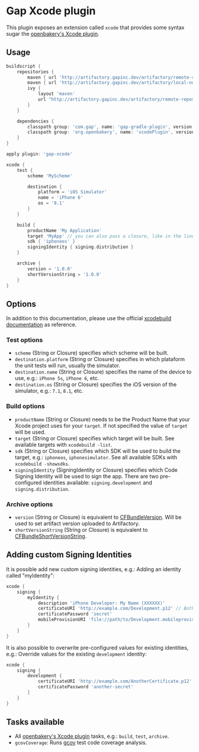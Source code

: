 Gap Xcode plugin
===============

This plugin exposes an extension called `xcode` that provides some syntax sugar the [openbakery's Xcode plugin](https://github.com/openbakery/gradle-xcodePlugin).

## Usage

```groovy
buildscript {
    repositories {
        maven { url 'http://artifactory.gapinc.dev/artifactory/remote-repos' }
        maven { url 'http://artifactory.gapinc.dev/artifactory/local-non-prod' }
        ivy {
            layout 'maven'
            url "http://artifactory.gapinc.dev/artifactory/remote-repos"
        }
    }

    dependencies {
        classpath group: 'com.gap', name: 'gap-gradle-plugin', version: '+'
        classpath group: 'org.openbakery', name: 'xcodePlugin', version: '0.10.1-gradle1' // required
    }
}

apply plugin: 'gap-xcode'

xcode {
    test {
        scheme 'MyScheme'

        destination {
            platform = 'iOS Simulator'
            name = 'iPhone 6'
            os = '8.1'
        }
    }

    build {
        productName 'My Application'
        target 'MyApp' // you can also pass a closure, like in the line below
        sdk { 'iphoneos' }
        signingIdentity { signing.distribution }
    }

    archive {
        version = '1.0.0'
        shortVersionString = '1.0.0'
    }
}
```

## Options

In addition to this documentation, please use the official [xcodebuild documentation](https://developer.apple.com/library/mac/documentation/Darwin/Reference/ManPages/man1/xcodebuild.1.html) as reference.

### Test options

* `scheme` (String or Closure) specifies which scheme will be built.
* `destination.platform` (String or Closure) specifies in which plataform the unit tests will run, usually the simulator.
* `destination.name` (String or Closure) specifies the name of the device to use, e.g.: `iPhone 5s`, `iPhone 6`, etc.
* `destination.os` (String or Closure) specifies the iOS version of the simulator, e.g.: `7.1`, `8.1`, etc.

### Build options

* `productName` (String or Closure) needs to be the Product Name that your Xcode project uses for your `target`. If not specified the value of `target` will be used.
* `target` (String or Closure) specifies which target will be built. See available targets with `xcodebuild -list`.
* `sdk` (String or Closure) specifies which SDK will be used to build the target, e.g.: `iphoneos`, `iphonesimulator`. See all available SDKs with `xcodebuild -showsdks`.
* `signingIdentity` (SigningIdentity or Closure) specifies which Code Signing Identity will be used to sign the app. There are two pre-configured identities available: `signing.development` and `signing.distribution`.

### Archive options

* `version` (String or Closure) is equivalent to [CFBundleVersion](https://developer.apple.com/library/ios/documentation/General/Reference/InfoPlistKeyReference/Articles/CoreFoundationKeys.html#//apple_ref/doc/uid/20001431-102364). Will be used to set artifact version uploaded to Artifactory.
* `shortVersionString` (String or Closure) is equivalent to [CFBundleShortVersionString](https://developer.apple.com/library/ios/documentation/General/Reference/InfoPlistKeyReference/Articles/CoreFoundationKeys.html#//apple_ref/doc/uid/20001431-111349).

## Adding custom Signing Identities

It is possible add new custom signing identities, e.g.: Adding an identity called "myIdentity":

```groovy
xcode {
    signing {
        myIdentity {
            description 'iPhone Developer: My Name (XXXXXX)'
            certificateURI 'http://example.com/Development.p12' // Both "http://" and "file://" urls are allowed
            certificatePassword 'secret'
            mobileProvisionURI 'file://path/to/Development.mobileprovision' // Both "http://" and "file://" urls are allowed
        }
    }
}
```

It is also possible to overwrite pre-configured values for existing identities, e.g.: Override values for the existing `development` identity:

```groovy
xcode {
    signing {
        development {
            certificateURI 'http://example.com/AnotherCertificate.p12' // Both http:// and file:// urls are allowed
            certificatePassword 'another-secret'
        }
    }
}
```

## Tasks available

* All [openbakery's Xcode plugin](https://github.com/openbakery/gradle-xcodePlugin) tasks, e.g.: `build`, `test`, `archive`.
* `gcovCoverage`: Runs [gcov](https://gcc.gnu.org/onlinedocs/gcc/Gcov.html) test code coverage analysis.

